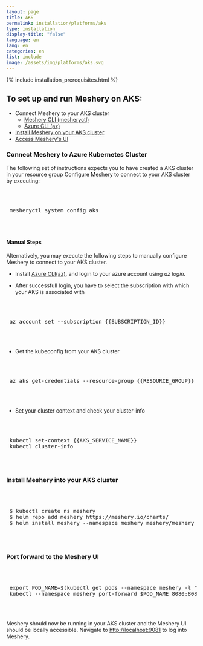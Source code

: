 ```yaml
---
layout: page
title: AKS
permalink: installation/platforms/aks
type: installation
display-title: "false"
language: en
lang: en
categories: en
list: include
image: /assets/img/platforms/aks.svg
---
```


{% include installation_prerequisites.html %}

## To set up and run Meshery on AKS:

- Connect Meshery to your AKS cluster
  * [Meshery CLI (mesheryctl)](#connect-meshery-to-azure-kubernetes-cluster)
  * [Azure CLI (az)](https://docs.microsoft.com/en-us/cli/azure/install-azure-cli)
- [Install Meshery on your AKS cluster](#install-meshery-into-your-aks-cluster)
- [Access Meshery's UI](#port-forward-to-the-meshery-ui)

### Connect Meshery to Azure Kubernetes Cluster

The following set of instructions expects you to have created a AKS cluster in your resource group Configure Meshery to connect to your AKS cluster by executing:

 <pre class="codeblock-pre"><div class="codeblock">
 <div class="clipboardjs">
 mesheryctl system config aks
 </div></div>
 </pre>

#### Manual Steps

Alternatively, you may execute the following steps to manually configure Meshery to connect to your AKS cluster.

- Install [Azure CLI(az)](https://docs.microsoft.com/en-us/cli/azure/install-azure-cli), and login
to your azure account using *az login*.

- After successfull login, you have to select the subscription with which your AKS is associated with
 <pre class="codeblock-pre"><div class="codeblock">
 <div class="clipboardjs">
 az account set --subscription {{SUBSCRIPTION_ID}}
 </div></div>
 </pre>
- Get the kubeconfig from your AKS cluster
 <pre class="codeblock-pre"><div class="codeblock">
 <div class="clipboardjs">
 az aks get-credentials --resource-group {{RESOURCE_GROUP}} --name {{AKS_SERVICE_NAME}}
 </div></div>
 </pre>
- Set your cluster context and check your cluster-info
 <pre class="codeblock-pre"><div class="codeblock">
 <div class="clipboardjs">
 kubectl set-context {{AKS_SERVICE_NAME}}
 kubectl cluster-info
 </div></div>
 </pre>

### Install Meshery into your AKS cluster 

 <pre class="codeblock-pre"><div class="codeblock">
 <div class="clipboardjs">
 $ kubectl create ns meshery
 $ helm repo add meshery https://meshery.io/charts/
 $ helm install meshery --namespace meshery meshery/meshery
 </div></div>
 </pre>

### Port forward to the Meshery UI

 <pre class="codeblock-pre"><div class="codeblock">
 <div class="clipboardjs">
 export POD_NAME=$(kubectl get pods --namespace meshery -l "app.kubernetes.io/name=meshery,app.kubernetes.io/instance=meshery" -o jsonpath="{.items[0].metadata.name}")
 kubectl --namespace meshery port-forward $POD_NAME 8080:8080
 </div></div>
 </pre>

Meshery should now be running in your AKS cluster and the Meshery UI should be locally accessible. Navigate to [http://localhost:9081](http://localhost:9081) to log into Meshery.
